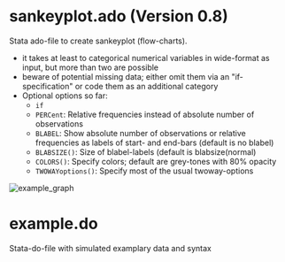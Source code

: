 # sankeyplot.ado (Version 0.8)
Stata ado-file to create sankeyplot (flow-charts).
- it takes at least to categorical numerical variables in wide-format as input, but more than two are possible
- beware of potential missing data; either omit them via an "if-specification" or code them as an additional category
- Optional options so far:
  * `if`
  * `PERCent`: Relative frequencies instead of absolute number of observations 
  * `BLABEL`: Show absolute number of observations or relative frequencies as labels of start- and end-bars (default is no blabel)
  * `BLABSIZE()`: Size of blabel-labels (default is blabsize(normal)
  * `COLORS()`: Specify colors; default are grey-tones with 80% opacity 
  * `TWOWAYoptions()`: Specify most of the usual twoway-options

![example_graph](https://user-images.githubusercontent.com/36712245/169912123-36b18b62-d45f-464b-aa34-bdf6ab992626.png)

# example.do
Stata-do-file with simulated examplary data and syntax

